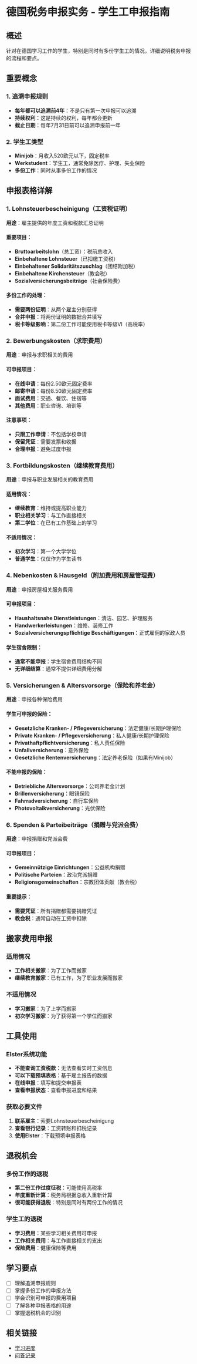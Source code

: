  # 德国税务申报实务 - 学生工申报指南

## 概述
针对在德国学习工作的学生，特别是同时有多份学生工的情况，详细说明税务申报的流程和要点。

## 重要概念

### 1. 追溯申报规则
- **每年都可以追溯前4年**：不是只有第一次申报可以追溯
- **持续权利**：这是持续的权利，每年都会更新
- **截止日期**：每年7月31日前可以追溯申报前一年

### 2. 学生工类型
- **Minijob**：月收入520欧元以下，固定税率
- **Werkstudent**：学生工，通常免除医疗、护理、失业保险
- **多份工作**：同时从事多份工作的情况

## 申报表格详解

### 1. Lohnsteuerbescheinigung（工资税证明）
**用途**：雇主提供的年度工资和税款汇总证明

#### 重要项目：
- **Bruttoarbeitslohn**（总工资）：税前总收入
- **Einbehaltene Lohnsteuer**（已扣缴工资税）
- **Einbehaltener Solidaritätszuschlag**（团结附加税）
- **Einbehaltene Kirchensteuer**（教会税）
- **Sozialversicherungsbeiträge**（社会保险费）

#### 多份工作的处理：
- **需要两份证明**：从两个雇主分别获得
- **合并申报**：将两份证明的数据合并填写
- **税卡等级影响**：第二份工作可能使用税卡等级VI（高税率）

### 2. Bewerbungskosten（求职费用）
**用途**：申报与求职相关的费用

#### 可申报项目：
- **在线申请**：每份2.50欧元固定费率
- **邮寄申请**：每份8.50欧元固定费率
- **面试费用**：交通、餐饮、住宿等
- **其他费用**：职业咨询、培训等

#### 注意事项：
- **只限工作申请**：不包括学校申请
- **保留凭证**：需要发票和收据
- **合理申报**：避免过度申报

### 3. Fortbildungskosten（继续教育费用）
**用途**：申报与职业发展相关的教育费用

#### 适用情况：
- **继续教育**：维持或提高职业能力
- **职业相关学习**：与工作直接相关
- **第二学位**：在已有工作基础上的学习

#### 不适用情况：
- **初次学习**：第一个大学学位
- **普通学生**：仅仅作为学生读书

### 4. Nebenkosten & Hausgeld（附加费用和房屋管理费）
**用途**：申报房屋相关服务费用

#### 可申报项目：
- **Haushaltsnahe Dienstleistungen**：清洁、园艺、护理服务
- **Handwerkerleistungen**：维修、装修工作
- **Sozialversicherungspflichtige Beschäftigungen**：正式雇佣的家政人员

#### 学生宿舍限制：
- **通常不能申报**：学生宿舍费用结构不同
- **无详细结算**：通常不提供详细费用分解

### 5. Versicherungen & Altersvorsorge（保险和养老金）
**用途**：申报各种保险费用

#### 学生可申报的保险：
- **Gesetzliche Kranken- / Pflegeversicherung**：法定健康/长期护理保险
- **Private Kranken- / Pflegeversicherung**：私人健康/长期护理保险
- **Privathaftpflichtversicherung**：私人责任保险
- **Unfallversicherung**：意外保险
- **Gesetzliche Rentenversicherung**：法定养老保险（如果有Minijob）

#### 不能申报的保险：
- **Betriebliche Altersvorsorge**：公司养老金计划
- **Brillenversicherung**：眼镜保险
- **Fahrradversicherung**：自行车保险
- **Photovoltaikversicherung**：光伏保险

### 6. Spenden & Parteibeiträge（捐赠与党派会费）
**用途**：申报捐赠和党派会费

#### 可申报项目：
- **Gemeinnützige Einrichtungen**：公益机构捐赠
- **Politische Parteien**：政治党派捐赠
- **Religionsgemeinschaften**：宗教团体贡献（教会税）

#### 重要提示：
- **需要凭证**：所有捐赠都需要捐赠凭证
- **教会税**：通常自动在工资中扣除

## 搬家费用申报

### 适用情况
- **工作相关搬家**：为了工作而搬家
- **继续教育搬家**：已有工作，为了职业发展而搬家

### 不适用情况
- **学习搬家**：为了上学而搬家
- **初次学习搬家**：为了获得第一个学位而搬家

## 工具使用

### Elster系统功能
- **不能查询工资税款**：无法查看实时工资信息
- **可以下载预填表格**：基于雇主报告的数据
- **在线申报**：填写和提交申报表
- **查看申报状态**：查看申报进度和结果

### 获取必要文件
1. **联系雇主**：索要Lohnsteuerbescheinigung
2. **查看银行记录**：工资转账和扣税记录
3. **使用Elster**：下载预填申报表格

## 退税机会

### 多份工作的退税
- **第二份工作过度征税**：可能使用高税率
- **年度重新计算**：税务局根据总收入重新计算
- **很可能获得退税**：特别是同时有两份工作的情况

### 学生工的退税
- **学习费用**：某些学习相关费用可申报
- **工作相关费用**：与工作直接相关的支出
- **保险费用**：健康保险等费用

## 学习要点
- [ ] 理解追溯申报规则
- [ ] 掌握多份工作的申报方法
- [ ] 学会识别可申报的费用项目
- [ ] 了解各种申报表格的用途
- [ ] 掌握退税机会的识别

## 相关链接
- [学习进度](../learning_records/progress/德国税务申报进度.md)
- [问答记录](../learning_records/qa_logs/德国税务申报问答.md) 